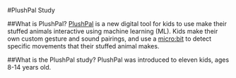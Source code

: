 #PlushPal Study

##What is PlushPal?
[PlushPal](https://ttseng.github.io/plushie/) is a new digital tool for kids to use make their stuffed animals interactive using machine learning (ML). Kids make their own custom gesture and sound pairings, and use a [micro:bit](https://microbit.org) to detect specific movements that their stuffed animal makes. 

##What is the PlushPal study?
PlushPal was introduced to eleven kids, ages 8-14 years old.
